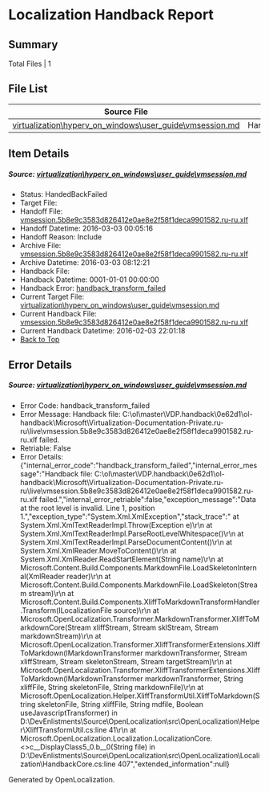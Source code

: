 # <a name='report-top'></a> Localization Handback Report

## Summary
 Total Files | 1

## File List
 Source File | Status | Details 
 ----------- | ------ | ------- 
 [virtualization\hyperv_on_windows\user_guide\vmsession.md](https://github.com/Microsoft/Virtualization-Documentation-Private/blob/15511c52f04190aa859959e50e2e95160dfc0c91/virtualization/hyperv_on_windows/user_guide/vmsession.md) | HandedBackFailed | [Details](#d3997f4f512580be5e28fbafa51f1bbd6a0a4b44197)

## Item Details
##### <a name='d3997f4f512580be5e28fbafa51f1bbd6a0a4b44197'></a> Source: [virtualization\hyperv_on_windows\user_guide\vmsession.md](https://github.com/Microsoft/Virtualization-Documentation-Private/blob/15511c52f04190aa859959e50e2e95160dfc0c91/virtualization/hyperv_on_windows/user_guide/vmsession.md)
* Status: HandedBackFailed
* Target File: 
* Handoff File: [vmsession.5b8e9c3583d826412e0ae8e2f58f1deca9901582.ru-ru.xlf](https://github.com/Microsoft/Virtualization-Documentation-Private.handoff/blob/fdad8315bcc35142b252d9e992843fa04f14eb5b/ol-handoff/Microsoft/Virtualization-Documentation-Private.ru-ru/live/vmsession.5b8e9c3583d826412e0ae8e2f58f1deca9901582.ru-ru.xlf)
* Handoff Datetime: 2016-03-03 00:05:16
* Handoff Reason: Include
* Archive File: [vmsession.5b8e9c3583d826412e0ae8e2f58f1deca9901582.ru-ru.xlf](https://github.com/Microsoft/Virtualization-Documentation-Private.handoff/blob/0da0313e2be4136cb6bc3445f4582ad019d068ca/ol-handoff/Microsoft/Virtualization-Documentation-Private.ru-ru/live/archive/vmsession.5b8e9c3583d826412e0ae8e2f58f1deca9901582.ru-ru.xlf)
* Archive Datetime: 2016-03-03 08:12:21
* Handback File: 
* Handback Datetime: 0001-01-01 00:00:00
* Handback Error: [handback_transform_failed](#d3997f4f512580be5e28fbafa51f1bbd6a0a4b44197handback_transform_failed)
* Current Target File: [virtualization\hyperv_on_windows\user_guide\vmsession.md](https://github.com/Microsoft/Virtualization-Documentation-Private.ru-ru/blob/d090705c16cb668ebba6878d43a299659a5a5146/virtualization/hyperv_on_windows/user_guide/vmsession.md)
* Current Handback File: [vmsession.5b8e9c3583d826412e0ae8e2f58f1deca9901582.ru-ru.xlf](https://github.com/Microsoft/Virtualization-Documentation-Private.handback/blob/57b077de9bb1ef483ce60cd71e867a3803c80776/ol-handback/Microsoft/Virtualization-Documentation-Private.ru-ru/live/vmsession.5b8e9c3583d826412e0ae8e2f58f1deca9901582.ru-ru.xlf)
* Current Handback Datetime: 2016-02-03 22:01:18
* [Back to Top](#report-top)


## Error Details
##### <a name='d3997f4f512580be5e28fbafa51f1bbd6a0a4b44197handback_transform_failed'></a> Source: [virtualization\hyperv_on_windows\user_guide\vmsession.md](#d3997f4f512580be5e28fbafa51f1bbd6a0a4b44197)
* Error Code: handback_transform_failed
* Error Message: Handback file: C:\ol\master\VDP.handback\0e62d1\ol-handback\Microsoft\Virtualization-Documentation-Private.ru-ru\live\vmsession.5b8e9c3583d826412e0ae8e2f58f1deca9901582.ru-ru.xlf failed.
* Retriable: False
* Error Details: {"internal_error_code":"handback_transform_failed","internal_error_message":"Handback file: C:\\ol\\master\\VDP.handback\\0e62d1\\ol-handback\\Microsoft\\Virtualization-Documentation-Private.ru-ru\\live\\vmsession.5b8e9c3583d826412e0ae8e2f58f1deca9901582.ru-ru.xlf failed.","internal_error_retriable":false,"exception_message":"Data at the root level is invalid. Line 1, position 1.","exception_type":"System.Xml.XmlException","stack_trace":"   at System.Xml.XmlTextReaderImpl.Throw(Exception e)\r\n   at System.Xml.XmlTextReaderImpl.ParseRootLevelWhitespace()\r\n   at System.Xml.XmlTextReaderImpl.ParseDocumentContent()\r\n   at System.Xml.XmlReader.MoveToContent()\r\n   at System.Xml.XmlReader.ReadStartElement(String name)\r\n   at Microsoft.Content.Build.Components.MarkdownFile.LoadSkeletonInternal(XmlReader reader)\r\n   at Microsoft.Content.Build.Components.MarkdownFile.LoadSkeleton(Stream stream)\r\n   at Microsoft.Content.Build.Components.XliffToMarkdownTransformHandler.Transform(ILocalizationFile source)\r\n   at Microsoft.OpenLocalization.Transformer.MarkdownTransformer.XliffToMarkdownCore(Stream xliffStream, Stream sklStream, Stream markdownStream)\r\n   at Microsoft.OpenLocalization.Transformer.XliffTransformerExtensions.XliffToMarkdown(IMarkdownTransformer markdownTransformer, Stream xliffStream, Stream skeletonStream, Stream targetStream)\r\n   at Microsoft.OpenLocalization.Transformer.XliffTransformerExtensions.XliffToMarkdown(IMarkdownTransformer markdownTransformer, String xliffFile, String skeletonFile, String markdownFile)\r\n   at Microsoft.OpenLocalization.Helper.XliffTransformUtil.XliffToMarkdown(String skeletonFile, String xliffFile, String mdfile, Boolean useJavascriptTransformer) in D:\\DevEnlistments\\Source\\OpenLocalization\\src\\OpenLocalization\\Helper\\XliffTransformUtil.cs:line 41\r\n   at Microsoft.OpenLocalization.Localization.LocalizationCore.<>c__DisplayClass5_0.<GetHandbackFiles>b__0(String file) in D:\\DevEnlistments\\Source\\OpenLocalization\\src\\OpenLocalization\\Localization\\HandbackCore.cs:line 407","extended_information":null}


Generated by OpenLocalization.
